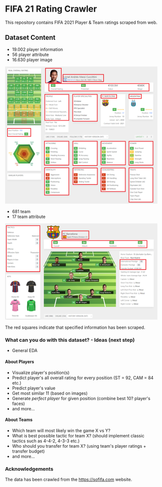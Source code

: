 # FIFA 21 Rating Crawler

This repository contains FIFA 2021 Player &amp; Team ratings scraped from web.

## Dataset Content
 - 19.002 player information <br>
 - 56 player attribute <br>
 - 16.630 player image <br>


![alt text](data/readme_images/player_scraped_attributes.png)

 - 681 team <br>
 - 17 team attribute <br>

![alt text](data/readme_images/team_scraped_attributes.png)

The red squares indicate that specified information has been scraped. 

 
### What can you do with this dataset? - Ideas (next step) ###
 - General EDA
 
#### About Players ####
 - Visualize player's position(s)
 - Predict player's all overall rating for every position (ST = 92, CAM = 84 etc.)
 - Predict player's value
 - Get most similar 11 (based on images)
 - Generate *perfect player* for given position (combine best 10? player's faces)
 - and more...
 
#### About Teams ####
 - Which team will most likely win the game X vs Y?
 - What is best possible tactic for team X? (should implement classic tactics such as 4-4-2, 4-3-3 etc.)
 - Who should you transfer for team X? (using team's player ratings + transfer budget)
 - and more...
 
### Acknowledgements ###
The data has been crawled from the https://sofifa.com website.